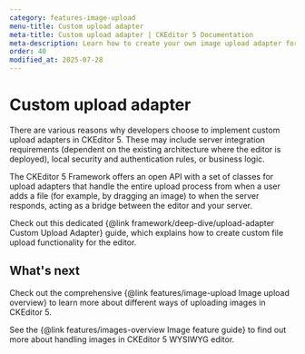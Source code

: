 ```yaml
---
category: features-image-upload
menu-title: Custom upload adapter
meta-title: Custom upload adapter | CKEditor 5 Documentation
meta-description: Learn how to create your own image upload adapter for CKEditor 5 to better suit your specific needs.
order: 40
modified_at: 2025-07-28
---
```


# Custom upload adapter

There are various reasons why developers choose to implement custom upload adapters in CKEditor&nbsp;5. These may include server integration requirements (dependent on the existing architecture where the editor is deployed), local security and authentication rules, or business logic.

The CKEditor&nbsp;5 Framework offers an open API with a set of classes for upload adapters that handle the entire upload process from when a user adds a file (for example, by dragging an image) to when the server responds, acting as a bridge between the editor and your server.

Check out this dedicated {@link framework/deep-dive/upload-adapter Custom Upload Adapter} guide, which explains how to create custom file upload functionality for the editor. 

## What's next

Check out the comprehensive {@link features/image-upload Image upload overview} to learn more about different ways of uploading images in CKEditor&nbsp;5.

See the {@link features/images-overview Image feature guide} to find out more about handling images in CKEditor&nbsp;5 WYSIWYG editor.
